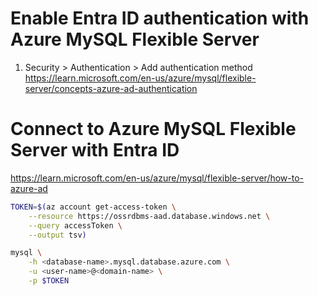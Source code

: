 # Enable Entra ID authentication with Azure MySQL Flexible Server

1. Security > Authentication > Add authentication method
https://learn.microsoft.com/en-us/azure/mysql/flexible-server/concepts-azure-ad-authentication


# Connect to Azure MySQL Flexible Server with Entra ID
https://learn.microsoft.com/en-us/azure/mysql/flexible-server/how-to-azure-ad

```bash
TOKEN=$(az account get-access-token \
    --resource https://ossrdbms-aad.database.windows.net \
    --query accessToken \
    --output tsv)

mysql \
    -h <database-name>.mysql.database.azure.com \
    -u <user-name>@<domain-name> \
    -p $TOKEN
```